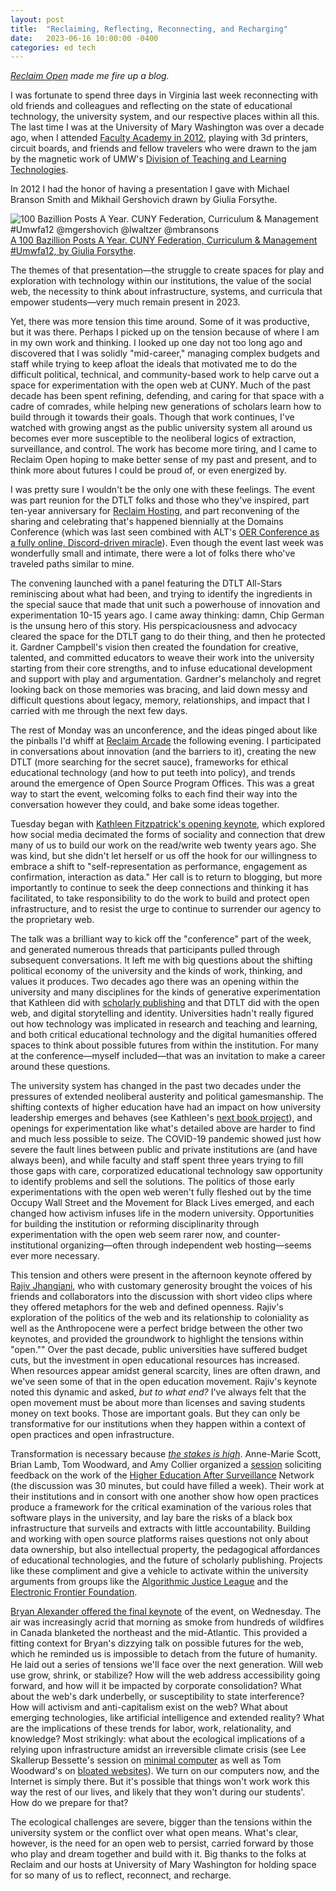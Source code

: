 ```yaml
---
layout: post
title:  "Reclaiming, Reflecting, Reconnecting, and Recharging"
date:   2023-06-16 10:00:00 -0400
categories: ed tech
---
```


*[Reclaim Open](https://reclaimopen.com/s) made me fire up a blog.*

I was fortunate to spend three days in Virginia last week reconnecting with old friends and colleagues and reflecting on the state of educational technology, the university system, and our respective places within all this. The last time I was at the University of Mary Washington was over a decade ago, when I attended [Faculty Academy in 2012](https://eagleeye.umw.edu/2012/05/17/faculty-academy-showcases-teaching-and-learning-technologies/), playing with 3d printers, circuit boards,  and friends and fellow travelers who were drawn to the jam by the magnetic work of UMW's [Division of Teaching and Learning Technologies](http://umwdtlt.com/dtlt-blog/).

In 2012 I had the honor of having a presentation I gave with Michael Branson Smith and Mikhail Gershovich drawn by Giulia Forsythe.    

![100 Bazillion Posts A Year. CUNY Federation, Curriculum & Management #Umwfa12 @mgershovich @lwaltzer @mbransons](https://live.staticflickr.com/7239/7211801238_7928aa3dae_o.jpg)
<span class="caption">[A 100 Bazillion Posts A Year. CUNY Federation, Curriculum & Management #Umwfa12, by Giulia Forsythe](https://www.flickr.com/photos/gforsythe/7211801238).</span>

The themes of that presentation—the struggle to create spaces for play and exploration with technology within our institutions, the value of the social web, the necessity to think about infrastructure, systems, and curricula that empower students—very much remain present in 2023.

Yet, there was more tension this time around. Some of it was productive, but it was there. Perhaps I picked up on the tension because of where I am in my own work and thinking. I looked up one day not too long ago and discovered that I was solidly "mid-career," managing complex budgets and staff while trying to keep afloat the ideals that motivated me to do the difficult political, technical, and community-based work to help carve out a space for experimentation with the open web at CUNY. Much of the past decade has been spent refining, defending, and caring for that space with a cadre of comrades, while helping new generations of scholars learn how to build through it towards their goals. Though that work continues, I've watched with growing angst as the public university system all around us becomes ever more susceptible to the neoliberal logics of extraction, surveillance, and control. The work has become more tiring, and I came to Reclaim Open hoping to make better sense of my past and present, and to think more about futures I could be proud of, or even energized by.     

I was pretty sure I wouldn't be the only one with these feelings. The event was part reunion for the DTLT folks and those who they've inspired, part ten-year anniversary for [Reclaim Hosting](https://reclaimhosting.com/), and part reconvening of the sharing and celebrating that's happened biennially at the Domains Conference (which was last seen combined with ALT's [OER Conference as a fully online, Discord-driven miracle](https://oerxdomains21.org/day1.html)). Even though the event last week was wonderfully small and intimate, there were a lot of folks there who've traveled paths similar to mine.

The convening launched with a panel featuring the DTLT All-Stars reminiscing about what had been, and trying to identify the ingredients in the special sauce that made that unit such a powerhouse of innovation and experimentation 10-15 years ago. I came away thinking: damn, Chip German is the unsung hero of this story. His perspicaciousness and advocacy cleared the space for the DTLT gang to do their thing, and then he protected it. Gardner Campbell's vision then created the foundation for creative, talented, and committed educators to weave their work into the university starting from their core strengths, and to infuse educational development and support with play and argumentation. Gardner's melancholy and regret looking back on those memories was bracing, and laid down messy and difficult questions about legacy, memory, relationships, and impact that I carried with me through the next few days.

The rest of Monday was an unconference, and the ideas pinged about like the pinballs I'd whiff at [Reclaim Arcade](https://reclaimarcade.com/) the following evening. I participated in conversations about innovation (and the barriers to it), creating the new DTLT (more searching for the secret sauce), frameworks for ethical educational technology (and how to put teeth into policy), and trends around the emergence of Open Source Program Offices. This was a great way to start the event, welcoming folks to each find their way into the conversation however they could, and bake some ideas together.

Tuesday began with [Kathleen Fitzpatrick's opening keynote](https://kfitz.info/practicing/), which explored how social media decimated the forms of sociality and connection that drew many of us to build our work on the read/write web twenty years ago. She was kind, but she didn't let herself or us off the hook for our willingness to embrace a shift to "self-representation as performance, engagement as confirmation, interaction as data." Her call is to return to blogging, but more importantly to continue to seek the deep connections and thinking it has facilitated, to take responsibility to do the work to build and protect open infrastructure, and to resist the urge to continue to surrender our agency to the proprietary web.

The talk was a brilliant way to kick off the "conference" part of the week, and generated numerous threads that participants pulled through subsequent conversations. It left me with big questions about the shifting political economy of the university and the kinds of work, thinking, and values it produces. Two decades ago there was an opening within the university and many disciplines for the kinds of generative experimentation that Kathleen did with [scholarly publishing](https://mcpress.media-commons.org/plannedobsolescence/) and that DTLT did with the open web, and digital storytelling and identity. Universities hadn't really figured out how technology was implicated in research and teaching and learning, and both critical educational technology and the digital humanities offered spaces to think about possible futures from within the institution. For many at the conference—myself included—that was an invitation to make a career around these questions.

The university system has changed in the past two decades under the pressures of extended neoliberal austerity and political gamesmanship. The shifting contexts of higher education have had an impact on how university leadership emerges and behaves (see Kathleen's [next book project](https://leadinggenerously.hcommons.org/)), and openings for experimentation like what's detailed above are harder to find and much less possible to seize. The COVID-19 pandemic showed just how severe the fault lines between public and private institutions are (and have always been), and while faculty and staff spent three years trying to fill those gaps with care, corporatized educational technology saw opportunity to identify problems and sell the solutions. The politics of those early experimentations with the open web weren't fully fleshed out by the time Occupy Wall Street and the Movement for Black Lives emerged, and each changed how activism infuses life in the modern university. Opportunities for building the institution or reforming disciplinarity through experimentation with the open web seem rarer now, and counter-institutional organizing—often through independent web hosting—seems ever more necessary.

This tension and others were present in the afternoon keynote offered by [Rajiv Jhangiani](https://rajivjhangiani.com/), who with customary generosity brought the voices of his friends and collaborators into the discussion with short video clips where they offered metaphors for the web and defined openness. Rajiv's exploration of the politics of the web and its relationship to coloniality as well as the Anthropocene were a perfect bridge between the other two keynotes, and provided the groundwork to highlight the tensions within "open."" Over the past decade, public universities have suffered budget cuts, but the investment in open educational resources has increased. When resources appear amidst general scarcity, lines are often drawn, and we've seen some of that in the open education movement. Rajiv's keynote noted this dynamic and asked, *but to what end?* I've always felt that the open movement must be about more than licenses and saving students money on text books. Those are important goals. But they can only be transformative for our institutions when they happen within a context of open practices and open infrastructure.

Transformation is necessary because [*the stakes is high*](https://www.youtube.com/watch?v=BhJCMKXzGv8). Anne-Marie Scott, Brian Lamb, Tom Woodward, and Amy Collier organized a [session](https://reclaimopen.com/surveillance-should-we-just-give-up/) soliciting feedback on the work of the [Higher Education After Surveillance](https://aftersurveillance.net/) Network (the discussion was 30 minutes, but could have filled a week). Their work at their institutions and in consort with one another show how open practices produce a framework for the critical examination of the various roles that software plays in the university, and lay bare the risks of a black box infrastructure that surveils and extracts with little accountability. Building and working with open source platforms raises questions not only about data ownership, but also intellectual property, the pedagogical affordances of educational technologies, and the future of scholarly publishing. Projects like these compliment and give a vehicle to activate within the university arguments from groups like the [Algorithmic Justice League](https://www.ajl.org/) and the [Electronic Frontier Foundation](https://www.eff.org/).  

[Bryan Alexander offered the final keynote](https://bryanalexander.org/education-and-technology/thinking-about-the-future-of-the-web/) of the event, on Wednesday. The air was increasingly acrid that morning as smoke from hundreds of wildfires in Canada blanketed the northeast and the mid-Atlantic. This provided a fitting context for Bryan's dizzying talk on possible futures for the web, which he reminded us is impossible to detach from the future of humanity. He laid out a series of tensions we'll face over the next generation. Will web use grow, shrink, or stabilize? How will the web address accessibility going forward, and how will it be impacted by corporate consolidation? What about the web's dark underbelly, or susceptibility to state interference? How will activism and anti-capitalism exist on the web? What about emerging technologies, like artificial intelligence and extended reality? What are the implications of these trends for labor, work, relationality, and knowledge? Most strikingly: what about the ecological implications of a relying upon infrastructure amidst an irreversible climate crisis (see Lee Skallerup Bessette's session on [minimal computer](https://reclaimopen.com/the-future-is-minimal/) as well as Tom Woodward's on [bloated websites](https://reclaimopen.com/your-website-is-a-slow-bloated-carbon-belching-monstrosity/)). We turn on our computers now, and the Internet is simply there. But it's possible that things won't work work this way the rest of our lives, and likely that they won't during our students'. How do we prepare for that?

The ecological challenges are severe, bigger than the tensions within the university system or the conflict over what open means. What's clear, however, is the need for an open web to persist, carried forward by those who play and dream together and build with it. Big thanks to the folks at Reclaim and our hosts at University of Mary Washington for holding space for so many of us to reflect, reconnect, and recharge.    

